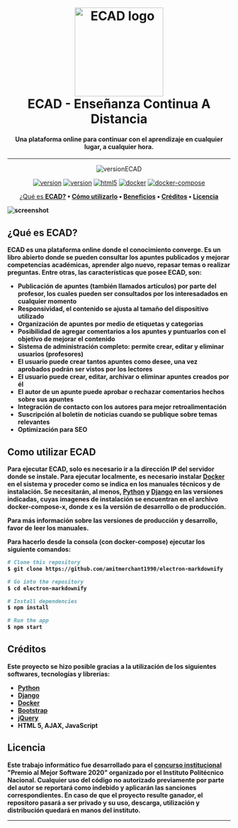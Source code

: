 
<h1 align="center">
  <a href="http://github.com"><img src="https://i.ibb.co/W5qWsf8/ECAD-psd.png" alt="ECAD logo" width="200"></a>
  <br>
  ECAD - Enseñanza Continua A Distancia
</h1>

<h4 align="center">Una plataforma online para continuar con el aprendizaje en cualquier lugar, a cualquier hora.</h4>

<hr>

<p align="center"> 
  <img src="https://img.shields.io/badge/versi%C3%B3n-1.0.3-blue.svg" alt="versionECAD">
</p>

<p align="center">
  <a href="https://www.python.org/" target="_blank"><img src="https://img.shields.io/badge/python-3.1.3-F7CB3F.svg" alt="version"></a>
  <a href="https://www.djangoproject.com/" target="_blank"><img src="https://img.shields.io/badge/django-3.0.3-09541F.svg" alt="version"></a>
  <a href="https://getbootstrap.com/" target="_blank"><img src="https://img.shields.io/badge/Bootstrap-purple.svg" alt="html5"></a>
  <a href="https://www.docker.com/" target="_blank"><img src="https://img.shields.io/badge/-docker-6CB5EE" alt="docker"></a>
  <a href="https://docs.docker.com/compose/"target="_blank"><img src="https://img.shields.io/badge/-docker%20compose-2391E6" alt="docker-compose"></a>
</p>


	
<p align="center">
  <a href="#qué-es-ECAD">¿Qué es <b>ECAD<b>?</a> •
  <a href="#como-utilizar-ECAD">Cómo utilizarlo</a> •
  <a href="#beneficios">Beneficios</a> •
  <a href="#créditos">Créditos</a> •
  <a href="#licencia">Licencia</a>
</p>

![screenshot](https://raw.githubusercontent.com/amitmerchant1990/electron-markdownify/master/app/img/markdownify.gif)

## ¿Qué es **ECAD**?

ECAD es una plataforma online donde el conocimiento converge. Es un libro abierto donde se pueden consultar los apuntes publicados y mejorar competencias académicas, aprender algo nuevo, repasar temas o realizar preguntas.
Entre otras, las características que posee ECAD, son:

* Publicación de apuntes (también llamados artículos) por parte del profesor, los cuales pueden ser consultados por los interesadados en cualquier momento
* Responsividad, el contenido se ajusta al tamaño del dispositivo utilizado
* Organización de apuntes por medio de etiquetas y categorías
* Posibilidad de agregar comentarios a los apuntes y puntuarlos con el objetivo de mejorar el contenido
* Sistema de administración completo: permite crear, editar y eliminar usuarios (profesores)
* El usuario puede crear tantos apuntes como desee, una vez aprobados podrán ser vistos por los lectores
* El usuario puede crear, editar, archivar o eliminar apuntes creados por él
* El autor de un apunte puede aprobar o rechazar comentarios hechos sobre sus apuntes
* Integración de contacto con los autores para mejor retroalimentación
* Suscripción al boletín de noticias cuando se publique sobre temas relevantes
* Optimización para SEO


## Como utilizar ECAD

Para ejecutar ECAD, solo es necesario ir a la dirección IP del servidor donde se instale. Para ejecutar localmente, es necesario instalar [Docker](https://www.docker.com/) en el sistema y proceder como se indica en los manuales técnicos y de instalación. Se necesitarán, al menos, [Python](https://www.python.org/downloads/) y [Django](https://www.djangoproject.com/) en las versiones indicadas, cuyas imagenes de instalación se encuentran en el archivo docker-compose-x, donde **x** es la versión de desarrollo o de producción.  

Para más información sobre las versiones de producción y desarrollo, favor de leer los manuales.


Para hacerlo desde la consola (con docker-compose) ejecutar los siguiente comandos:

```bash
# Clone this repository
$ git clone https://github.com/amitmerchant1990/electron-markdownify

# Go into the repository
$ cd electron-markdownify

# Install dependencies
$ npm install

# Run the app
$ npm start
```

## Créditos

Este proyecto se hizo posible gracias a la utilización de los siguientes softwares, tecnologías y librerías:

- [Python](https://www.python.org/)
- [Django](https://www.djangoproject.com/)
- [Docker](https://www.docker.com/)
- [Bootstrap](https://getbootstrap.com/)
- [jQuery](https://jquery.com/)
- HTML 5, AJAX, JavaScript


## Licencia
Este trabajo informático fue desarrollado para el [concurso institucional](https://www.ipn.mx/des/alumnos-egresados/concursos-academicos.html) "Premio al Mejor Software 2020" organizado por el Instituto Politécnico Nacional. Cualquier uso del código no autorizado previamente por parte del autor se reportará como indebido y aplicarán las sanciones correspondientes. En caso de que el proyecto resulte ganador, el repositoro pasará a ser privado y su uso, descarga, utilización y distribución quedará en manos del instituto.

---



